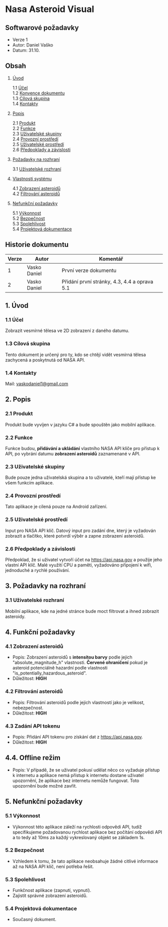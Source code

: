 # Nasa Asteroid Visual

## Softwarové požadavky

- Verze 1
- Autor: Daniel Vaško
- Datum: 31.10.

<div style="page-break-after: always;"></div>

## Obsah

1. [Úvod](#1-úvod)

   1.1 [Účel](#11-účel)  
   1.2 [Konvence dokumentu](#12-konvence-dokumentu)  
   1.3 [Cílová skupina](#13-cílová-skupina)  
   1.4 [Kontakty](#14-kontakty)  

2. [Popis](#2-popis)

   2.1 [Produkt](#21-produkt)  
   2.2 [Funkce](#22-funkce)  
   2.3 [Uživatelské skupiny](#23-uživatelské-skupiny)  
   2.4 [Provozní prostředí](#24-provozní-prostředí)  
   2.5 [Uživatelské prostředí](#25-uživatelské-prostředí)  
   2.6 [Předpoklady a závislosti](#26-předpoklady-a-závislosti)  

3. [Požadavky na rozhraní](#3-požadavky-na-rozhraní)

   3.1 [Uživatelské rozhraní](#31-uživatelské-rozhraní)

4. [Vlastnosti systému](#4-vlastnosti-systému)

   4.1 [Zobrazení asteroidů](#41-zobrazení-asteroidů)  
   4.2 [Filtrování asteroidů](#42-filtrování-asteroidů)  

5. [Nefunkční požadavky](#5-nefunkční-požadavky)

   5.1 [Výkonnost](#51-výkonnost)  
   5.2 [Bezpečnost](#52-bezpečnost)  
   5.3 [Spolehlivost](#53-spolehlivost)  
   5.4 [Projektová dokumentace](#54-projektová-dokumentace)  

<div style="page-break-after: always;"></div>

## Historie dokumentu

| Verze | Autor          | Komentář                          |
|-------|----------------|-----------------------------------|
| 1     | Vasko Daniel    | První verze dokumentu            |
| 2     | Vasko Daniel    | Přidání první stránky, 4.3, 4.4 a oprava 5.1|

## 1. Úvod

### 1.1 Účel

Zobrazit vesmírné tělesa ve 2D zobrazení z daného datumu.

### 1.3 Cílová skupina

Tento dokument je určený pro ty, kdo se chtějí vidět vesmírná tělesa zachycená a poskytnutá od NASA API.

### 1.4 Kontakty

Mail: <vaskodaniel1@gmail.com>

## 2. Popis

### 2.1 Produkt

Produkt bude vyvíjen v jazyku C# a bude spouštěn jako mobilní aplikace.

### 2.2 Funkce

Funkce budou, **přidávání a ukládání** vlastního NASA API klíče pro přístup k API, po vybrání datumu **zobrazení asteroidů** zaznamenané v API.

### 2.3 Uživatelské skupiny

Bude pouze jedna uživatelská skupina a to uživatelé, kteří mají přístup ke všem funkcím aplikace.

### 2.4 Provozní prostředí

Tato aplikace je cílená pouze na Android zařízení.

### 2.5 Uživatelské prostředí

Input pro NASA API klíč. Datový input pro zadání dne, který je vyžadován zobrazit a tlačítko, které potvrdí výběr a zapne zobrazení asteroidů.

### 2.6 Předpoklady a závislosti

Předpoklad, že si uživatel vytvoří účet na <https://api.nasa.gov> a použije jeho vlastní API klíč. Malé využití CPU a paměti, vyžadováno připojení k wifi, jednoduché a rychlé používání.

## 3. Požadavky na rozhraní

### 3.1 Uživatelské rozhraní

Mobilní aplikace, kde na jedné stránce bude moct filtrovat a ihned zobrazit asteroidy.

## 4. Funkční požadavky

### 4.1 Zobrazení asteroidů

- Popis: Zobrazení asteroidů s **intensitou barvy** podle jejich "absolute_magnitude_h" vlastnosti. **Červené ohraničení** pokud je asteroid potenciálně hazardní podle vlastnosti "is_potentially_hazardous_asteroid".
- Důležitost: **HIGH**

### 4.2 Filtrování asteroidů

- Popis: Filtrování asteroidů podle jejich vlastností jako je velikost, nebezpečnost.
- Důležitost: **HIGH**

### 4.3 Zadání API tokenu

- Popis: Přidání API tokenu pro získání dat z <https://api.nasa.gov>.
- Důležitost: **HIGH**

## 4.4. Offline režim

- Popis: V případě, že se uživatel pokusí udělat něco co vyžaduje přístup k internetu a aplikace nemá přístup k internetu dostane uživatel upozornění, že aplikace bez internetu nemůže fungovat. Toto upozornění bude možné zavřít.

<div style="page-break-after: always;"></div>

## 5. Nefunkční požadavky

### 5.1 Výkonnost

- Výkonnost této aplikace záleží na rychlosti odpovědi API, tudíž specifikujeme požadovanou rychlost aplikace bez počítání odpovědi API a to tedy až 10ms za každý vykreslovaný objekt se základem 1s.

### 5.2 Bezpečnost

- Vzhledem k tomu, že tato aplikace neobsahuje žádné citlivé informace až na NASA API klíč, není potřeba řešit.

### 5.3 Spolehlivost

- Funkčnost aplikace (zapnutí, vypnutí).
- Zajistit správné zobrazení asteroidů.

### 5.4 Projektová dokumentace

- Současný dokument.
